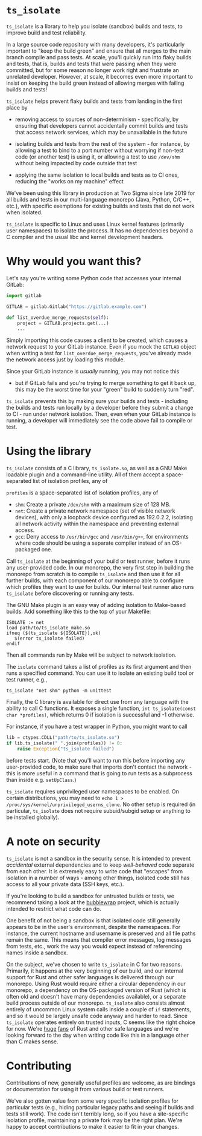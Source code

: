 `ts_isolate`
===

`ts_isolate` is a library to help you isolate (sandbox) builds and
tests, to improve build and test reliability.

In a large source code repository with many developers, it's
particularly important to "keep the build green" and ensure that all
merges to the main branch compile and pass tests. At scale, you'll
quickly run into flaky builds and tests, that is, builds and tests that
were passing when they were committed, but for some reason no longer
work right and frustrate an unrelated developer. However, at scale, it
becomes even more important to insist on keeping the build green instead
of allowing merges with failing builds and tests!

`ts_isolate` helps prevent flaky builds and tests from landing in the
first place by

* removing access to sources of non-determinism - specifically, by
  ensuring that developers cannot accidentally commit builds and tests
  that access network services, which may be unavailable in the future

* isolating builds and tests from the rest of the system - for instance,
  by allowing a test to bind to a port number without worrying if
  non-test code (or another test) is using it, or allowing a test to
  use `/dev/shm` without being impacted by code outside that test

* applying the same isolation to local builds and tests as to CI ones,
  reducing the "works on my machine" effect

We've been using this library in production at Two Sigma since late 2019
for all builds and tests in our multi-language monorepo (Java, Python,
C/C++, etc.), with specific exemptions for existing builds and tests that
do not work when isolated.

`ts_isolate` is specific to Linux and uses Linux kernel features
(primarily user namespaces) to isolate the process. It has no
dependencies beyond a C compiler and the usual libc and kernel
development headers.

Why would you want this?
===

Let's say you're writing some Python code that accesses your internal
GitLab:

```python
import gitlab

GITLAB = gitlab.Gitlab("https://gitlab.example.com")

def list_overdue_merge_requests(self):
    project = GITLAB.projects.get(...)
    ...
```

Simply importing this code causes a client to be created, which
causes a network request to your GitLab instance. Even if you mock the
`GITLAB` object when writing a test for `list_overdue_merge_requests`,
you've already made the network access just by loading this module.

Since your GitLab instance is _usually_ running, you may not notice this
- but if GitLab fails and you're trying to merge something to get it
back up, this may be the worst time for your "green" build to suddenly
turn "red".

`ts_isolate` prevents this by making sure your builds and tests -
including the builds and tests run locally by a developer before they
submit a change to CI - run under network isolation. Then, even when
your GitLab instance is running, a developer will immediately see the
code above fail to compile or test.

Using the library
===

`ts_isolate` consists of a C library, `ts_isolate.so`, as well as a GNU
Make loadable plugin and a command-line utility. All of them accept a
space-separated list of isolation profiles, any of

`profiles` is a space-separated list of isolation profiles, any of

* `shm`: Create a private `/dev/shm` with a maximum size of 128 MB.
* `net`: Create a private network namespace (set of visible network
  devices), with only a loopback device configured as 192.0.2.2,
  isolating all network activity within the namespace and preventing
  external access.
* `gcc`: Deny access to `/usr/bin/gcc` and `/usr/bin/g++`, for
  environments where code should be using a separate compiler instead of
  an OS-packaged one.

Call `ts_isolate` at the beginning of your build or test runner, before
it runs any user-provided code. In our monorepo, the very first step in
building the monorepo from scratch is to compile `ts_isolate` and then
use it for all further builds, with each component of our monorepo able
to configure which profiles they want to use for builds. Our internal
test runner also runs `ts_isolate` before discovering or running any
tests.

The GNU Make plugin is an easy way of adding isolation to Make-based
builds. Add something like this to the top of your Makefile:

```make
ISOLATE := net
load path/to/ts_isolate_make.so
ifneq ($(ts_isolate ${ISOLATE}),ok)
   $(error ts_isolate failed)
endif
```

Then all commands run by Make will be subject to network isolation.

The `isolate` command takes a list of profiles as its first argument and
then runs a specified command. You can use it to isolate an existing
build tool or test runner, e.g.,

```
ts_isolate "net shm" python -m unittest
```

Finally, the C library is available for direct use from any language
with the ability to call C functions. It exposes a single function,
`int ts_isolate(const char *profiles)`, which returns 0 if isolation is
successful and -1 otherwise.

For instance, if you have a test wrapper in Python, you might want to
call

```python
lib = ctypes.CDLL("path/to/ts_isolate.so")
if lib.ts_isolate(" ".join(profiles)) != 0:
    raise Exception("ts_isolate failed")
```

before tests start. (Note that you'll want to run this before importing
any user-provided code, to make sure that imports don't contact the
network - this is more useful in a command that is going to run tests as
a subprocess than inside e.g. `setUpClass`.)

`ts_isolate` requires unprivileged user namespaces to be enabled. On
certain distributions, you may need to `echo 1 >
/proc/sys/kernel/unprivileged_userns_clone`. No other setup is required
(in particular, `ts_isolate` does not require subuid/subgid setup or
anything to be installed globally).

A note on security
===

`ts_isolate` is not a sandbox in the security sense. It is intended to
prevent _accidental_ external dependencies and to keep _well-behaved_
code separate from each other. It is extremely easy to write code that
"escapes" from isolation in a number of ways - among other things,
isolated code still has access to all your private data (SSH keys,
etc.).

If you're looking to build a sandbox for untrusted builds or tests, we
recommend taking a look at the
[bubblewrap](https://github.com/containers/bubblewrap) project, which is
actually intended to restrict what code can do.

One benefit of not being a sandbox is that isolated code still generally
appears to be in the user's environment, despite the namespaces. For
instance, the current hostname and username is preserved and all file
paths remain the same. This means that compiler error messages, log
messages from tests, etc., work the way you would expect instead of
referencing names inside a sandbox.

On the subject, we've chosen to write `ts_isolate` in C for two reasons.
Primarily, it happens at the very beginning of our build, and our
internal support for Rust and other safer languages is delivered through
our monorepo. Using Rust would require either a circular dependency in
our monorepo, a dependency on the OS-packaged version of Rust (which is
often old and doesn't have many dependencies available), or a separate
build process outside of our monorepo. `ts_isolate` also consists almost
entirely of uncommon Linux system calls inside a couple of `if`
statements, and so it would be largely unsafe code anyway and harder to
read. Since `ts_isolate` operates entirely on trusted inputs, C seems
like the right choice for now. We're
[huge](https://github.com/twosigma/fastfreeze)
[fans](https://github.com/twosigma/nsncd) of Rust and other safe
languages and we're looking forward to the day when writing code like
this in a language other than C makes sense.

Contributing
===

Contributions of new, generally useful profiles are welcome, as are
bindings or documentation for using it from various build or test
runners.

We've also gotten value from some very specific isolation profiles for
particular tests (e.g., hiding particular legacy paths and seeing if
builds and tests still work). The code isn't terribly long, so if you
have a site-specific isolation profile, maintaining a private fork may
be the right plan. We're happy to accept contributions to make it easier
to fit in your changes.
